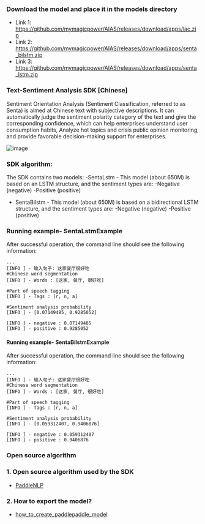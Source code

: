 
### Download the model and place it in the models directory
- Link 1: https://github.com/mymagicpower/AIAS/releases/download/apps/lac.zip
- Link 2: https://github.com/mymagicpower/AIAS/releases/download/apps/senta_bilstm.zip
- Link 3: https://github.com/mymagicpower/AIAS/releases/download/apps/senta_lstm.zip

### Text-Sentiment Analysis SDK [Chinese]

Sentiment Orientation Analysis (Sentiment Classification, referred to as Senta) is aimed at Chinese text with subjective descriptions.
It can automatically judge the sentiment polarity category of the text and give the corresponding confidence, which can help enterprises understand user consumption habits,
Analyze hot topics and crisis public opinion monitoring, and provide favorable decision-making support for enterprises.

![image](https://aias-home.oss-cn-beijing.aliyuncs.com/AIAS/nlp_sdks/sentiment_analysis.jpeg)

### SDK algorithm:

The SDK contains two models:
-SentaLstm - This model (about 650M) is based on an LSTM structure, and the sentiment types are:
-Negative (negative)
-Positive (positive)

- SentaBilstm - This model (about 650M) is based on a bidirectional LSTM structure, and the sentiment types are:
  -Negative (negative)
  -Positive (positive)

### Running example- SentaLstmExample

After successful operation, the command line should see the following information:
```text
...
[INFO ] - 输入句子: 这家餐厅很好吃
#Chinese word segmentation
[INFO ] - Words : [这家, 餐厅, 很好吃]

#Part of speech tagging
[INFO ] - Tags : [r, n, a]

#Sentiment analysis probability
[INFO ] - [0.07149485, 0.9285052]

[INFO ] - negative : 0.07149485
[INFO ] - positive : 0.9285052

```

#### Running example- SentaBilstmExample
After successful operation, the command line should see the following information:
```text
...
[INFO ] - 输入句子: 这家餐厅很好吃
#Chinese word segmentation
[INFO ] - Words : [这家, 餐厅, 很好吃]

#Part of speech tagging
[INFO ] - Tags : [r, n, a]

#Sentiment analysis probability
[INFO ] - [0.059312407, 0.9406876]

[INFO ] - negative : 0.059312407
[INFO ] - positive : 0.9406876

```

### Open source algorithm

### 1. Open source algorithm used by the SDK
- [PaddleNLP](https://github.com/PaddlePaddle/PaddleNLP)
### 2. How to export the model?
- [how_to_create_paddlepaddle_model](http://docs.djl.ai/docs/paddlepaddle/how_to_create_paddlepaddle_model_zh.html)

